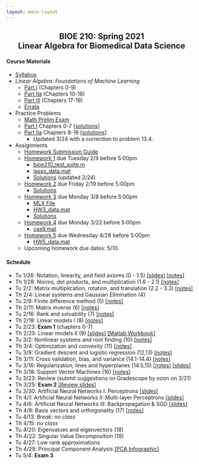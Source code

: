 ```yaml
---
layout: main-layout
---
```


<link href="style.css" rel="stylesheet">

<center>
<h2>BIOE 210: Spring 2021<br>
Linear Algebra for Biomedical Data Science</h2>
</center>

#### Course Materials
* [Syllabus](files/BIOE210_Sp21_Syllabus.pdf)
* *Linear Algebra: Foundations of Machine Learning*
  - [Part I](files/LA_Part1.pdf) (Chapters 0-9)
  - [Part IIa](files/LA_Part2a.pdf) (Chapters 10-16)
  - [Part III](files/LA_Part3.pdf) (Chapters 17-19)
  - [Errata](errata.md)
* Practice Problems
  - [Math Prelim Exam](/files/PrelimExam.pdf)
  - [Part I](guides/PracticeProblemsPart1.pdf) Chapters 0-7 [[solutions]](guides/PracticeProblemsPart1_Solutions.pdf)
  - [Part IIa](guides/PracticeProblemsPart2.pdf) Chapters 8-16 [[solutions]](guides/PracticeProblemsPart2_Solutions.pdf)
    - Updated 3/24 with a correction to problem 13.4.
* Assignments
  - [Homework Submission Guide](files/BIOE210_Homework_Submission_Guide.pdf)
  - [Homework 1](files/Homework1.pdf) due Tuesday 2/9 before 5:00pm
    - [bioe210_test_suite.m](files/bioe210_test_suite.m)
    - [lasso_data.mat](files/lasso_data.mat)
    - [Solutions](files/Homework1_Solutions.pdf) (updated 2/24)
  - [Homework 2](files/Homework2.pdf) due Friday 2/19 before 5:00pm
    - [Solutions](files/Homework2_Solutions.pdf)
  - [Homework 3](files/Homework3.pdf) due Monday 3/8 before 5:00pm
    - [MLX File](files/Homework3.mlx)
    - [HW3_data.mat](files/HW3_data.mat)
    - [Solutions](files/Homework3_Solutions.pdf)
  - [Homework 4](files/Homework4.pdf) due Monday 3/22 before 5:00pm
    - [cas9.mat](files/cas9.mat)
  - [Homework 5](files/Homework5.pdf) due Wednesday 4/28 before 5:00pm
    - [HW5_data.mat](files/HW5_data.mat)
  - Upcoming homework due dates: 5/10.

#### Schedule
* Tu 1/26: Notation, linearity, and field axioms (0 - 1.5) [[slides]](slides/01_slides.pptx) [[notes]](slides/01_notes.pdf)
* Th 1/28: Norms, dot products, and multiplication (1.6 - 2.1) [[notes]](slides/02_notes.pdf)
* Tu 2/2: Matrix multiplication, rotation, and translation (2.2 - 3.3) [[notes]](slides/03_notes.pdf)
* Th 2/4: Linear systems and Gaussian Elimination (4)
* Tu 2/9: Finite difference method (5) [[notes]](slides/05_notes.pdf)
* Th 2/11: Matrix inverse (6) [[notes]](slides/06_notes.pdf)
* Tu 2/16: Rank and solvability (7) [[notes]](slides/07_notes.pdf)
* Th 2/18: Linear models I (8) [[notes]](slides/08_notes.pdf)
* Tu 2/23: **Exam 1** (chapters 0-7)
* Th 2/25: Linear models II (9) [[slides]](slides/LinearModels2.pdf) [[Matlab Workbook]](files/Applied_Linear_Regression.mlx)
* Tu 3/2: Nonlinear systems and root finding (10) [[notes]](slides/10_notes.pdf)
* Th 3/4: Optimization and convexity (11) [[notes]](slides/11_notes.pdf)
* Tu 3/9: Gradient descent and logistic regression (12,13) [[notes]](slides/12_notes.pdf)
* Th 3/11: Cross validation, bias, and variance (14.1-14.4) [[notes]](slides/13_notes.pdf)
* Tu 3/16: Regularization; lines and hyperplanes (14.5,15) [[notes]](slides/14_notes.pdf) [[slides]](slides/lasso.pdf)
* Th 3/18: Support Vector Machines (16) [[notes]](slides/16_notes.pdf)
* Tu 3/23: Review (submit suggestions on Gradescope by noon on 3/21)
* Th 3/25: **Exam 2** [[Review slides]](slides/Exam2Review.pdf)
* Tu 3/30: Artificial Neural Networks I: Perceptrons [[slides]](slides/NeuralNetworks1.pdf)
* Th 4/1: Artificial Neural Networks II: Multi-layer Perceptrons [[slides]](slides/NeuralNetworks2.pdf)
* Tu 4/6: Artificial Neural Networks III: Backpropagation & SGD [[slides]](slides/NeuralNetworks3.pdf)
* Th 4/8: Basis vectors and orthogonality (17) [[notes]](slides/17_notes.pdf)
* Tu 4/13: *Break: no class*
* Th 4/15: *no class*
* Tu 4/20: Eigenvalues and eigenvectors (18)
* Th 4/22: Singular Value Decomposition (19)
* Tu 4/27: Low rank approximations
* Th 4/29: Principal Component Analysis [ [PCA Infographic] ](files/PCA_infographic.pdf)
* Tu 5/4: **Exam 3**

